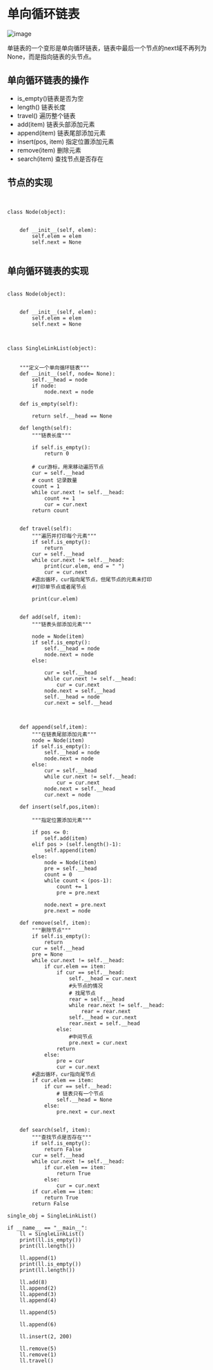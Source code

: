 
# 单向循环链表

![image](https://github.com/xiaoxingchen505/DataStructure-Algorithm-Notes/blob/master/images/sll2.png)

单链表的一个变形是单向循环链表，链表中最后一个节点的next域不再列为None，而是指向链表的头节点。


## 单向循环链表的操作

* is_empty()链表是否为空
* length() 链表长度
* travel() 遍历整个链表
* add(item) 链表头部添加元素
* append(item) 链表尾部添加元素
* insert(pos, item) 指定位置添加元素
* remove(item) 删除元素
* search(item) 查找节点是否存在

## 节点的实现
<pre>
    <code>

class Node(object):


    def __init__(self, elem):
        self.elem = elem
        self.next = None
    </code>
</pre>


## 单向循环链表的实现 

<pre>
    <code>
class Node(object):


    def __init__(self, elem):
        self.elem = elem
        self.next = None



class SingleLinkList(object):
    

    """定义一个单向循环链表"""
    def __init__(self, node= None):
        self.__head = node
        if node:
            node.next = node
         
    def is_empty(self):

        return self.__head == None

    def length(self):
        """链表长度"""

        if self.is_empty():
            return 0

        # cur游标，用来移动遍历节点
        cur = self.__head
        # count 记录数量
        count = 1
        while cur.next != self.__head:
            count += 1
            cur = cur.next
        return count


    def travel(self):
        """遍历并打印每个元素"""
        if self.is_empty():
            return
        cur = self.__head
        while cur.next != self.__head:
            print(cur.elem, end = " ")
            cur = cur.next
        #退出循环，cur指向尾节点，但尾节点的元素未打印
        #打印单节点或者尾节点

        print(cur.elem)


    def add(self, item):
        """链表头部添加元素"""

        node = Node(item)
        if self.is_empty():
            self.__head = node
            node.next = node
        else:

            cur = self.__head
            while cur.next != self.__head:
                cur = cur.next
            node.next = self.__head
            self.__head = node
            cur.next = self.__head
        


    def append(self,item):
        """在链表尾部添加元素"""
        node = Node(item)
        if self.is_empty():
            self.__head = node
            node.next = node
        else:
            cur = self.__head
            while cur.next != self.__head:
                cur = cur.next
            node.next = self.__head
            cur.next = node

    def insert(self,pos,item):

        """指定位置添加元素"""

        if pos <= 0:
            self.add(item)
        elif pos > (self.length()-1):
            self.append(item)
        else:
            node = Node(item)
            pre = self.__head
            count = 0
            while count < (pos-1):
                count += 1
                pre = pre.next

            node.next = pre.next
            pre.next = node

    def remove(self, item):
        """删除节点"""
        if self.is_empty():
            return  
        cur = self.__head
        pre = None
        while cur.next != self.__head:
            if cur.elem == item:
                if cur == self.__head:
                    self.__head = cur.next
                    #头节点的情况
                    # 找尾节点
                    rear = self.__head
                    while rear.next != self.__head:
                        rear = rear.next
                    self.__head = cur.next
                    rear.next = self.__head
                else:
                    #中间节点
                    pre.next = cur.next
                return
            else:
                pre = cur
                cur = cur.next
        #退出循环，cur指向尾节点
        if cur.elem == item:
            if cur == self.__head:
                # 链表只有一个节点
                self.__head = None
            else:
                pre.next = cur.next
            

    def search(self, item):
        """查找节点是否存在"""
        if self.is_empty():
            return False
        cur = self.__head
        while cur.next != self.__head: 
            if cur.elem == item:
                return True
            else:
                cur = cur.next
        if cur.elem == item:
            return True
        return False

single_obj = SingleLinkList()

if __name__ == "__main__":
    ll = SingleLinkList()
    print(ll.is_empty())
    print(ll.length())
    
    ll.append(1)
    print(ll.is_empty())
    print(ll.length())

    ll.add(8)
    ll.append(2)
    ll.append(3)
    ll.append(4)

    ll.append(5)

    ll.append(6)

    ll.insert(2, 200)

    ll.remove(5)
    ll.remove(1)
    ll.travel()
    </code>
</pre>